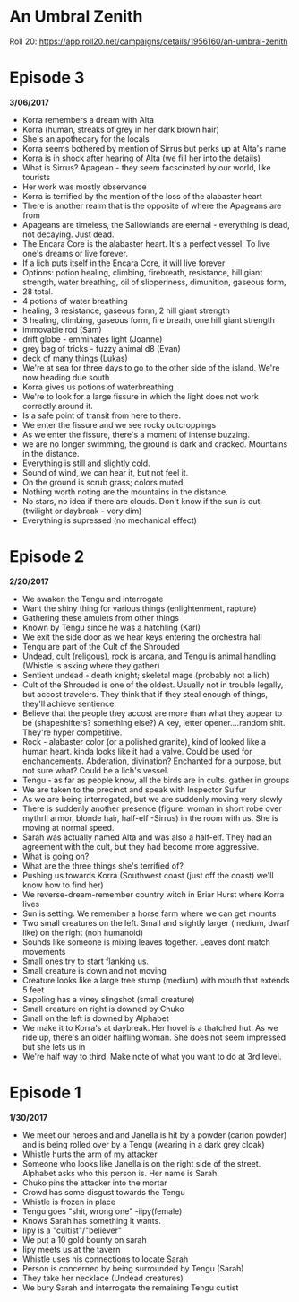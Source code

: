 # An Umbral Zenith

Roll 20: https://app.roll20.net/campaigns/details/1956160/an-umbral-zenith

# Episode 3
**3/06/2017**
- Korra remembers a dream with Alta
- Korra (human, streaks of grey in her dark brown hair)
- She's an apothecary for the locals
- Korra seems bothered by mention of Sirrus but perks up at Alta's name
- Korra is in shock after hearing of Alta (we fill her into the details)
- What is Sirrus? Apagean - they seem facscinated by our world, like tourists
- Her work was mostly observance
- Korra is terrified by the mention of the loss of the alabaster heart
- There is another realm that is the opposite of where the Apageans are from
- Apageans are timeless, the Sallowlands are eternal - everything is dead, not decaying. Just dead.
- The Encara Core is the alabaster heart. It's a perfect vessel. To live one's dreams or live forever. 
- If a lich puts itself in the Encara Core, it will live forever
- Options: potion healing, climbing, firebreath, resistance, hill giant strength, water breathing, oil of slipperiness, dimunition, gaseous form, 
- 28 total. 
- 4 potions of water breathing
- healing, 3 resistance, gaseous form, 2 hill giant strength
- 3 healing, climbing, gaseous form, fire breath, one hill giant strength
- immovable rod (Sam)
- drift globe - emminates light (Joanne)
- grey bag of tricks - fuzzy animal d8 (Evan)
- deck of many things (Lukas)
- We're at sea for three days to go to the other side of the island. We're now heading due south
- Korra gives us potions of waterbreathing
- We're to look for a large fissure in which the light does not work correctly around it. 
- Is a safe point of transit from here to there. 
- We enter the fissure and we see rocky outcroppings
- As we enter the fissure, there's a moment of intense buzzing. 
- we are no longer swimming, the ground is dark and cracked. Mountains in the distance. 
- Everything is still and slightly cold.
- Sound of wind, we can hear it, but not feel it.
- On the ground is scrub grass; colors muted.
- Nothing worth noting are the mountains in the distance.
- No stars, no idea if there are clouds. Don't know if the sun is out. (twilight or daybreak - very dim)
- Everything is supressed (no mechanical effect)


# Episode 2
**2/20/2017**
- We awaken the Tengu and interrogate
- Want the shiny thing for various things (enlightenment, rapture)
- Gathering these amulets from other things
- Known by Tengu since he was a hatchling (Karl)
- We exit the side door as we hear keys entering the orchestra hall
- Tengu are part of the Cult of the Shrouded
- Undead, cult (religous), rock is arcana, and Tengu is animal handling (Whistle is asking where they gather)
- Sentient undead - death knight; skeletal mage (probably not a lich)
- Cult of the Shrouded is one of the oldest. Usually not in trouble legally, but accost travelers. They think that if they steal enough of things, they'll achieve sentience. 
- Believe that the people they accost are more than what they appear to be (shapeshifters? something else?) A key, letter opener....random shit. They're hyper competitive. 
- Rock - alabaster color (or a polished granite), kind of looked like a human heart. kinda looks like it had a valve. Could be used for enchancements. Abderation, divination? Enchanted for a purpose, but not sure what? Could be a lich's vessel.
- Tengu - as far as people know, all the birds are in cults. gather in groups
- We are taken to the precinct and speak with Inspector Sulfur
- As we are being interrogated, but we are suddenly moving very slowly 
- There is suddenly another presence (figure: woman in short robe over mythrll armor, blonde hair, half-elf -Sirrus) in the room with us. She is moving at normal speed. 
- Sarah was actually named Alta and was also a half-elf. They had an agreement with the cult, but they had become more aggressive. 
- What is going on?
- What are the three things she's terrified of?
- Pushing us towards Korra (Southwest coast (just off the coast) we'll know how to find her)
- We reverse-dream-remember country witch in Briar Hurst where Korra lives
- Sun is setting. We remember a horse farm where we can get mounts
- Two small creatures on the left. Small and slightly larger (medium, dwarf like) on the right (non humanoid)
- Sounds like someone is mixing leaves together. Leaves dont match movements
- Small ones try to start flanking us. 
- Small creature is down and not moving
- Creature looks like a large tree stump (medium) with mouth that extends 5 feet
- Sappling has a viney slingshot (small creature)
- Small creature on right is downed by Chuko
- Small on the left is downed by Alphabet
- We make it to Korra's at daybreak. Her hovel is a thatched hut. As we ride up, there's an older halfling woman. She does not seem impressed but she lets us in
- We're half way to third. Make note of what you want to do at 3rd level. 

# Episode 1
**1/30/2017**
- We meet our heroes and and Janella is hit by a powder (carion powder) and is being rolled over by a Tengu (wearing in a dark grey cloak)
- Whistle hurts the arm of my attacker
- Someone who looks like Janella is on the right side of the street. Alphabet asks who this person is. Her name is Sarah. 
- Chuko pins the attacker into the mortar
- Crowd has some disgust towards the Tengu
- Whistle is frozen in place
- Tengu goes "shit, wrong one" -iipy(female)
- Knows Sarah has something it wants. 
- Iipy is a "cultist"/"believer"
- We put a 10 gold bounty on sarah
- Iipy meets us at the tavern
- Whistle uses his connections to locate Sarah
- Person is concerned by being surrounded by Tengu (Sarah)
- They take her necklace (Undead creatures)
- We bury Sarah and interrogate the remaining Tengu cultist





